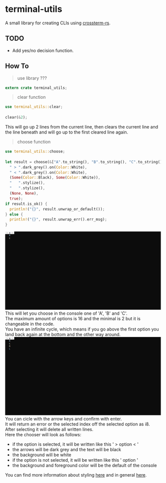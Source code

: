 # terminal-utils
A small library for creating CLIs using [crossterm-rs](https://github.com/crossterm-rs/crossterm).

## TODO
- Add yes/no decision function.

## How To
> use library
???
```rs
extern crate terminal_utils;
```

> clear function
```rs
use terminal_utils::clear;

clear(&2);
```
This will go up 2 lines from the current line, then clears the 
current line and the line beneath and will go up to the first 
cleared line again.

> choose function
```rs
use terminal_utils::choose;

let result = choose(&["A".to_string(), "B".to_string(), "C".to_string()], 
  " > ".dark_grey().on(Color::White),
  " < ".dark_grey().on(Color::White),
  (Some(Color::Black), Some(Color::White)),
  "   ".stylize(),
  "   ".stylize(),
  (None, None),
  true);
if result.is_ok() {
  println!("{}", result.unwrap_or_default());
} else {
  println!("{}", result.unwrap_err().err_msg);
}
```
![alt text](https://github.com/sqyyy-jar/terminal-utils/blob/master/images/look.png "Preview")  
This will let you choose in the console one of 'A', 'B' and 'C'.  
The maximum amount of options is 16 and the minimal is 2 but it
is changeable in the code.  
You have an infinite cycle, which means if you go above the first option 
you land back again at the bottom and the other way around.  
![alt text](https://github.com/sqyyy-jar/terminal-utils/blob/master/images/infinite_cycle.gif "Infinite cycle")  
You can cicle with the arrow keys and confirm with enter.  
It will return an error or the selected index off the selected
option as i8.  
After selecting it will delete all written lines.  
Here the chooser will look as follows:  
- if the option is selected, it will be written like this ' > option < '  
- the arrows will be dark grey and the text will be black  
- the background will be white  
- if the option is not selected, it will be written like this '   option   '  
- the background and foreground color will be the default of the console  

You can find more information about styling [here](https://docs.rs/crossterm/0.14.0/crossterm/style/index.html) and in general [here](https://docs.rs/crossterm/0.14.0/crossterm/index.html).
